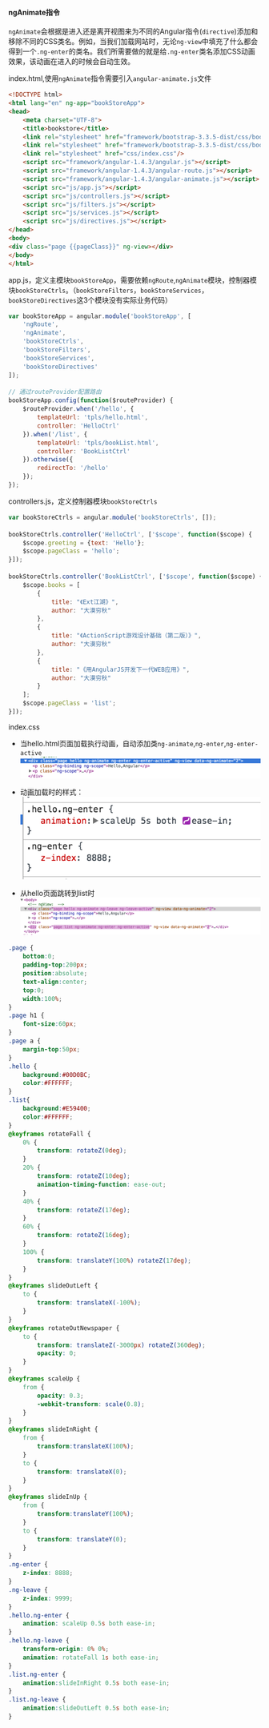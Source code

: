 #### ngAnimate指令

`ngAnimate`会根据是进入还是离开视图来为不同的Angular指令(`directive`)添加和移除不同的CSS类名。例如，当我们加载网站时，无论`ng-view`中填充了什么都会得到一个`.ng-enter`的类名。我们所需要做的就是给`.ng-enter`类名添加CSS动画效果，该动画在进入的时候会自动生效。

index.html,使用`ngAnimate`指令需要引入`angular-animate.js`文件

```html
<!DOCTYPE html>
<html lang="en" ng-app="bookStoreApp">
<head>
    <meta charset="UTF-8">
    <title>bookstore</title>
    <link rel="stylesheet" href="framework/bootstrap-3.3.5-dist/css/bootstrap.css"/>
    <link rel="stylesheet" href="framework/bootstrap-3.3.5-dist/css/bootstrap-theme.css"/>
    <link rel="stylesheet" href="css/index.css"/>
    <script src="framework/angular-1.4.3/angular.js"></script>
    <script src="framework/angular-1.4.3/angular-route.js"></script>
    <script src="framework/angular-1.4.3/angular-animate.js"></script>
    <script src="js/app.js"></script>
    <script src="js/controllers.js"></script>
    <script src="js/filters.js"></script>
    <script src="js/services.js"></script>
    <script src="js/directives.js"></script>
</head>
<body>
<div class="page {{pageClass}}" ng-view></div>
</body>
</html>
```

app.js，定义主模块`bookStoreApp`，需要依赖`ngRoute`,`ngAnimate`模块，控制器模块`bookStoreCtrls`。（`bookStoreFilters`，`bookStoreServices`，`bookStoreDirectives`这3个模块没有实际业务代码）

```javascript
var bookStoreApp = angular.module('bookStoreApp', [
    'ngRoute',
    'ngAnimate',
    'bookStoreCtrls',
    'bookStoreFilters',
    'bookStoreServices',
    'bookStoreDirectives'
]);

// 通过routeProvider配置路由
bookStoreApp.config(function($routeProvider) {
    $routeProvider.when('/hello', {
        templateUrl: 'tpls/hello.html',
        controller: 'HelloCtrl'
    }).when('/list', {
        templateUrl: 'tpls/bookList.html',
        controller: 'BookListCtrl'
    }).otherwise({
        redirectTo: '/hello'
    });
});
```

controllers.js，定义控制器模块`bookStoreCtrls`

```javascript
var bookStoreCtrls = angular.module('bookStoreCtrls', []);

bookStoreCtrls.controller('HelloCtrl', ['$scope', function($scope) {
    $scope.greeting = {text: 'Hello'};
    $scope.pageClass = 'hello';
}]);

bookStoreCtrls.controller('BookListCtrl', ['$scope', function($scope) {
    $scope.books = [
        {
            title: "《Ext江湖》",
            author: "大漠穷秋"
        },
        {
            title: "《ActionScript游戏设计基础（第二版）》",
            author: "大漠穷秋"
        },
        {
            title: "《用AngularJS开发下一代WEB应用》",
            author: "大漠穷秋"
        }
    ];
    $scope.pageClass = 'list';
}]);
```

index.css

* 当hello.html页面加载执行动画，自动添加类`ng-animate`,`ng-enter`,`ng-enter-active`
![Image](https://github.com/ttian226/learn_angularjs/blob/master/imgs/QQ20150814-1@2x.png)


* 动画加载时的样式：
![Image](https://github.com/ttian226/learn_angularjs/blob/master/imgs/QQ20150814-2@2x.png)


* 从hello页面跳转到list时
![Image](https://github.com/ttian226/learn_angularjs/blob/master/imgs/QQ20150814-4@2x.png)

```css
.page {
    bottom:0;
    padding-top:200px;
    position:absolute;
    text-align:center;
    top:0;
    width:100%;
}
.page h1 {
    font-size:60px;
}
.page a {
    margin-top:50px;
}
.hello {
    background:#00D0BC;
    color:#FFFFFF;
}
.list{
    background:#E59400;
    color:#FFFFFF;
}
@keyframes rotateFall {
    0% {
        transform: rotateZ(0deg);
    }
    20% {
        transform: rotateZ(10deg);
        animation-timing-function: ease-out;
    }
    40% {
        transform: rotateZ(17deg);
    }
    60% {
        transform: rotateZ(16deg);
    }
    100% {
        transform: translateY(100%) rotateZ(17deg);
    }
}
@keyframes slideOutLeft {
    to {
        transform: translateX(-100%);
    }
}
@keyframes rotateOutNewspaper {
    to {
        transform: translateZ(-3000px) rotateZ(360deg);
        opacity: 0;
    }
}
@keyframes scaleUp {
    from {
        opacity: 0.3;
        -webkit-transform: scale(0.8);
    }
}
@keyframes slideInRight {
    from {
        transform:translateX(100%);
    }
    to {
        transform: translateX(0);
    }
}
@keyframes slideInUp {
    from {
        transform:translateY(100%);
    }
    to {
        transform: translateY(0);
    }
}
.ng-enter {
    z-index: 8888;
}
.ng-leave {
    z-index: 9999;
}
.hello.ng-enter {
    animation: scaleUp 0.5s both ease-in;
}
.hello.ng-leave {
    transform-origin: 0% 0%;
    animation: rotateFall 1s both ease-in;
}
.list.ng-enter {
    animation:slideInRight 0.5s both ease-in;
}
.list.ng-leave {
    animation:slideOutLeft 0.5s both ease-in;
}
```
